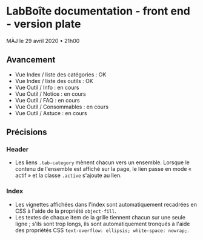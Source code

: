 # LabBoîte documentation - front end - version plate

MÀJ le 29 avril 2020 • 21h00

## Avancement 

- Vue Index / liste des catégories : OK
- Vue Index / liste des outils : OK
- Vue Outil / Info : en cours
- Vue Outil / Notice : en cours
- Vue Outil / FAQ : en cours
- Vue Outil / Consommables : en cours
- Vue Outil / Astuce : en cours

## Précisions

### Header

- Les liens `.tab-category` mènent chacun vers un ensemble. Lorsque le contenu de l'ensemble est affiché sur la page, le lien passe en mode « actif » et la classe `.active` s'ajoute au lien.

### Index

- Les vignettes affichées dans l'index sont automatiquement recadrées en CSS à l'aide de la propriété `object-fill`.
- Les textes de chaque item de la grille tiennent chacun sur une seule ligne ; s'ils sont trop longs, ils sont automatiquement tronqués à l'aide des propriétés CSS `text-overflow: ellipsis; white-space: nowrap;`.